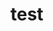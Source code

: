 <!--
 * @Description: 
 * @Author: Bullet.S
 * @Date: 2019-12-09 10:04:51
 * @LastEditors  : Bullet.S
 * @LastEditTime : 2019-12-19 13:08:19
 * @Email: animator.bullet@foxmail.com
 -->

# test